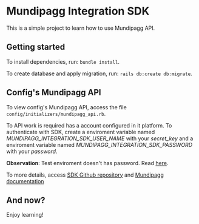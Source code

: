 # Mundipagg Integration SDK

This is a simple project to learn how to use Mundipagg API.

## Getting started

To install dependencies, run: `bundle install`.

To create database and apply migration, run: `rails db:create db:migrate`.

## Config's Mundipagg API

To view config's Mundipagg API, access the file `config/initializers/mundipagg_api.rb`.

To API work is required has a account configured in it platform. To authenticate with SDK, create a enviroment variable named _MUNDIPAGG_INTEGRATION_SDK_USER_NAME_ with your _secret_key_ and a enviroment variable named _MUNDIPAGG_INTEGRATION_SDK_PASSWORD_ with your _password_.

**Observation**: Test enviroment doesn't has password. Read [here](https://docs.mundipagg.com/docs/gerenciando-sua-carteira-de-clientes).

To more details, access [SDK Github repository](https://github.com/mundipagg/MundiAPI-RUBY) and [Mundipagg documentation](https://docs.mundipagg.com/reference)

## And now?

Enjoy learning!
